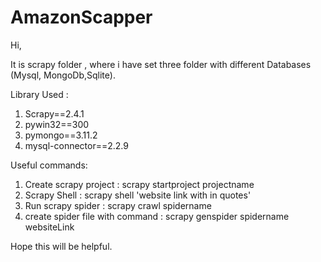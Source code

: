 # AmazonScapper
Hi,

It is scrapy folder , where i have set three folder with different Databases (Mysql, MongoDb,Sqlite).

Library Used :
1. Scrapy==2.4.1
2. pywin32==300
3. pymongo==3.11.2
4. mysql-connector==2.2.9

Useful commands:
1. Create scrapy project : scrapy startproject projectname
2. Scrapy Shell : scrapy shell 'website link with in quotes'
3. Run scrapy spider : scrapy crawl spidername
4. create spider file with command : scrapy genspider spidername websiteLink

Hope this will be helpful.
